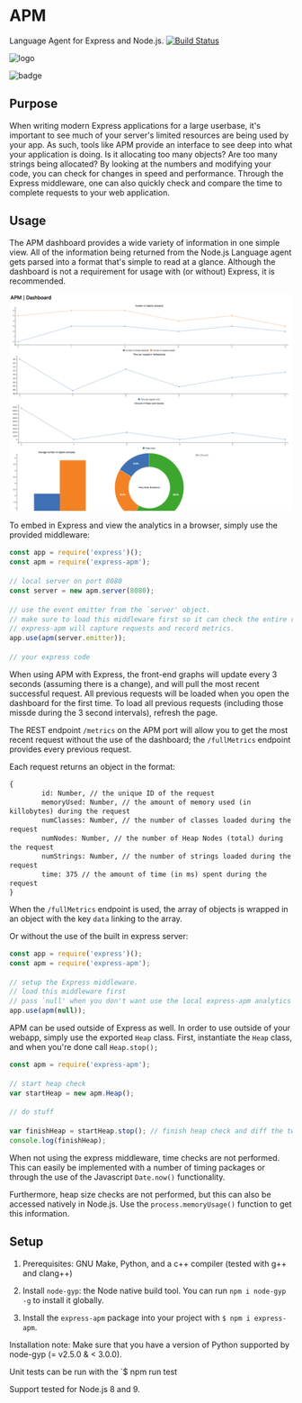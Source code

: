 # APM

Language Agent for Express and Node.js.
[![Build Status](https://travis-ci.com/Avuxo/APM.svg?branch=master)](https://travis-ci.com/Avuxo/APM)

![logo](https://i.imgur.com/EDZ0bTE.png)

![badge](https://nodei.co/npm/express-apm.png)

## Purpose

When writing modern Express applications for a large userbase, it's important to see much of your server's limited resources are being used by your app. As such, tools like APM provide an interface to see deep into what your application is doing. Is it allocating too many objects? Are too many strings being allocated? By looking at the numbers and modifying your code, you can check for changes in speed and performance. Through the Express middleware, one can also quickly check and compare the time to complete requests to your web application.

## Usage

The APM dashboard provides a wide variety of information in one simple view. All of the information being returned from the Node.js Language agent gets parsed into a format that's simple to read at a glance. Although the dashboard is not a requirement for usage with (or without) Express, it is recommended.

![example](graph-screenshot.png)

To embed in Express and view the analytics in a browser, simply use the provided middleware:

```js
const app = require('express')();
const apm = require('express-apm');

// local server on port 8080
const server = new apm.server(8080);

// use the event emitter from the `server' object.
// make sure to load this middleware first so it can check the entire request.
// express-apm will capture requests and record metrics.
app.use(apm(server.emitter));

// your express code
```
When using APM with Express, the front-end graphs will update every 3 seconds (assuming there is a change), and will pull the most recent successful request. All previous requests will be loaded when you open the dashboard for the first time. To load all previous requests (including those missde during the 3 second intervals), refresh the page.

The REST endpoint `/metrics` on the APM port will allow you to get the most recent request without the use of the dashboard; the `/fullMetrics` endpoint provides every previous request.

Each request returns an object in the format:
```
{
        id: Number, // the unique ID of the request
        memoryUsed: Number, // the amount of memory used (in killobytes) during the request
        numClasses: Number, // the number of classes loaded during the request
        numNodes: Number, // the number of Heap Nodes (total) during the request
        numStrings: Number, // the number of strings loaded during the request
        time: 375 // the amount of time (in ms) spent during the request
}
```
When the `/fullMetrics` endpoint is used, the array of objects is wrapped in an object with the key `data` linking to the array.

Or without the use of the built in express server:

```js
const app = require('express')();
const apm = require('express-apm');

// setup the Express middleware.
// load this middleware first
// pass `null' when you don't want use the local express-apm analytics server.
app.use(apm(null));
```

APM can be used outside of Express as well. In order to use outside of your webapp, simply use the exported `Heap` class. First, instantiate the `Heap` class, and when you're done call `Heap.stop();`

```js
const apm = require('express-apm');

// start heap check
var startHeap = new apm.Heap();

// do stuff

var finishHeap = startHeap.stop(); // finish heap check and diff the two
console.log(finishHeap);
```

When not using the express middleware, time checks are not performed. This can easily be implemented with a number of timing packages or through the use of the Javascript `Date.now()` functionality.

Furthermore, heap size checks are not performed, but this can also be accessed natively in Node.js. Use the `process.memoryUsage()` function to get this information.


## Setup

1. Prerequisites: GNU Make, Python, and a c++ compiler (tested with g++ and clang++)

2. Install `node-gyp`: the Node native build tool. You can run `npm i node-gyp -g` to install it globally.

3. Install the `express-apm` package into your project with `$ npm i express-apm`.

Installation note: Make sure that you have a version of Python supported by node-gyp (= v2.5.0 & < 3.0.0).

Unit tests can be run with the `$ npm run test

Support tested for Node.js 8 and 9.
 